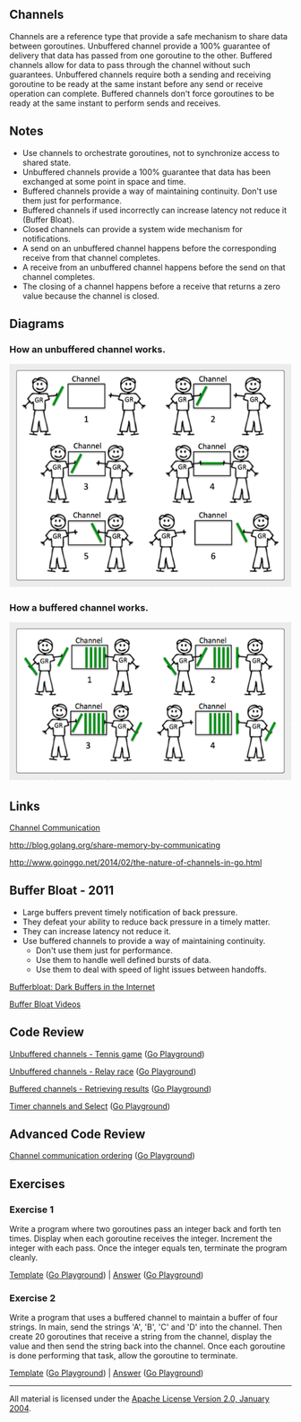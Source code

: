 ## Channels
Channels are a reference type that provide a safe mechanism to share data between goroutines. Unbuffered channel provide a 100% guarantee of delivery that data has passed from one goroutine to the other. Buffered channels allow for data to pass through the channel without such guarantees. Unbuffered channels require both a sending and receiving goroutine to be ready at the same instant before any send or receive operation can complete. Buffered channels don't force goroutines to be ready at the same instant to perform sends and receives.

## Notes

* Use channels to orchestrate goroutines, not to synchronize access to shared state.
* Unbuffered channels provide a 100% guarantee that data has been exchanged at some point in space and time.
* Buffered channels provide a way of maintaining continuity. Don't use them just for performance.
* Buffered channels if used incorrectly can increase latency not reduce it (Buffer Bloat).
* Closed channels can provide a system wide mechanism for notifications.
* A send on an unbuffered channel happens before the corresponding receive from that channel completes.
* A receive from an unbuffered channel happens before the send on that channel completes.
* The closing of a channel happens before a receive that returns a zero value because the channel is closed.

## Diagrams

### How an unbuffered channel works.

![Ardan Labs](unbuffered.png)

### How a buffered channel works.

![Ardan Labs](buffered.png)

## Links

[Channel Communication](https://golang.org/ref/mem#tmp_7)

http://blog.golang.org/share-memory-by-communicating

http://www.goinggo.net/2014/02/the-nature-of-channels-in-go.html

## Buffer Bloat - 2011

* Large buffers prevent timely notification of back pressure.
* They defeat your ability to reduce back pressure in a timely matter.
* They can increase latency not reduce it.
* Use buffered channels to provide a way of maintaining continuity.
	* Don't use them just for performance.
	* Use them to handle well defined bursts of data.
	* Use them to deal with speed of light issues between handoffs.

[Bufferbloat: Dark Buffers in the Internet](https://www.youtube.com/watch?v=qbIozKVz73g)

[Buffer Bloat Videos](http://www.bufferbloat.net/projects/cerowrt/wiki/Bloat-videos)

## Code Review

[Unbuffered channels - Tennis game](example1/example1.go) ([Go Playground](https://play.golang.org/p/zM31ksYjY9))

[Unbuffered channels - Relay race](example2/example2.go) ([Go Playground](http://play.golang.org/p/r1-v3Pf0wz))

[Buffered channels - Retrieving results](example3/example3.go) ([Go Playground](https://play.golang.org/p/9qREBUf9jj))

[Timer channels and Select](example4/example4.go) ([Go Playground](http://play.golang.org/p/OwIUceuKrM))

## Advanced Code Review

[Channel communication ordering](advanced/example1/example1.go) ([Go Playground](https://play.golang.org/p/xLCzalG2rS))

## Exercises

### Exercise 1
Write a program where two goroutines pass an integer back and forth ten times. Display when each goroutine receives the integer. Increment the integer with each pass. Once the integer equals ten, terminate the program cleanly.

[Template](exercises/template1/template1.go) ([Go Playground](https://play.golang.org/p/0ip9DM7rgx)) | 
[Answer](exercises/exercise1/exercise1.go) ([Go Playground](https://play.golang.org/p/G9eY00v4aP))

### Exercise 2
Write a program that uses a buffered channel to maintain a buffer of four strings. In main, send the strings 'A', 'B', 'C' and 'D' into the channel. Then create 20 goroutines that receive a string from the channel, display the value and then send the string back into the channel. Once each goroutine is done performing that task, allow the goroutine to terminate.

[Template](exercises/template2/template2.go) ([Go Playground](https://play.golang.org/p/0R4Ue3cqdC)) | 
[Answer](exercises/exercise2/exercise2.go) ([Go Playground](https://play.golang.org/p/zcRkuuGYmk))
___
All material is licensed under the [Apache License Version 2.0, January 2004](http://www.apache.org/licenses/LICENSE-2.0).

